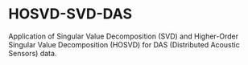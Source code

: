 # HOSVD-SVD-DAS

Application of Singular Value Decomposition (SVD) and Higher-Order Singular Value Decomposition (HOSVD) for DAS (Distributed Acoustic Sensors) data.


